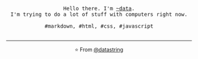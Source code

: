<p align="center">
  <br>
  <br>
  <samp>Hello there. I'm <a href="https://purplewastaken.com">~data</a>.<br> I'm trying to do a lot of stuff with computers right now.<br><br>#markdown, #html, #css, #javascript</samp>
  <br>
  <br>
<!-- <img src="https://media.giphy.com/media/3o7WIHsSrmSmbfdwIM/giphy.gif" width="350" /> -->
</p>

---
<p align="center">⭐️ From <a href="https://github.com/datastring">@datastring</a></p>

